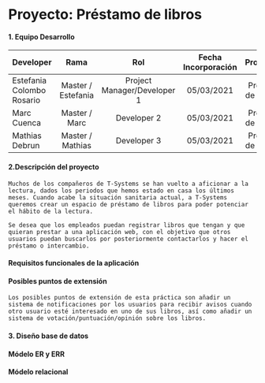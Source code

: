 # Proyecto: Préstamo de libros 

#### 1. Equipo Desarrollo 

| Developer | Rama | Rol | Fecha Incorporación | Proyecto | Versión |
| --- | :---:  | :---:  | :---:  | :---: | :---:  |
| Estefania Colombo Rosario| Master / Estefania | Project Manager/Developer 1  | 05/03/2021 | Prestéc de llibres  |   1.0|
| Marc Cuenca | Master / Marc | Developer 2 | 05/03/2021 | Prestéc de llibres  |   1.0|
| Mathias Debrun | Master / Mathias | Developer 3| 05/03/2021 | Prestéc de llibres  |   1.0|


#### 2.Descripción del proyecto 
```
Muchos de los compañeros de T-Systems se han vuelto a aficionar a la lectura, dados los periodos que hemos estado en casa los últimos meses. Cuando acabe la situación sanitaria actual, a T-Systems queremos crear un espacio de préstamo de libros para poder potenciar el hábito de la lectura.

Se desea que los empleados puedan registrar libros que tengan y que quieran prestar a una aplicación web, con el objetivo que otros usuarios puedan buscarlos por posteriormente contactarlos y hacer el préstamo o intercambio.
```
#### Requisitos funcionales de la aplicación



#### Posibles puntos de extensión
```
Los posibles puntos de extensión de esta práctica son añadir un sistema de notificaciones por los usuarios para recibir avisos cuando otro usuario esté interesado en uno de sus libros, así como añadir un sistema de votación/puntuación/opinión sobre los libros.
```

#### 3. Diseño base de datos 

#### Módelo ER y ERR

#### Módelo relacional
